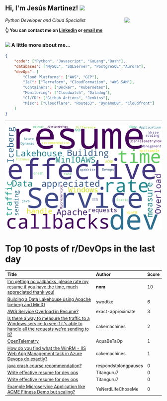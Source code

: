 <!--
**jmartinezl/jmartinezl** is a ✨ _special_ ✨ repository because its `README.md` (this file) appears on your GitHub profile.

Here are some ideas to get you started:

- 🔭 I’m currently working on ...
- 🌱 I’m currently learning ...
- 👯 I’m looking to collaborate on ...
- 🤔 I’m looking for help with ...
- 💬 Ask me about ...
- 📫 How to reach me: ...
- 😄 Pronouns: ...
- ⚡ Fun fact: ...
-->

<h2>Hi, I'm Jesús Martinez! <img src="https://media.giphy.com/media/WUlplcMpOCEmTGBtBW/giphy.gif" width="30"> </h2>
<img align='right' src="https://media.giphy.com/media/NytMLKyiaIh6VH9SPm/giphy.gif" width="120">
<p><em>Python Developer and Cloud Specialist
</em></p>

**👆 You can contact me on [Linkedin](https://www.linkedin.com/in/jes%C3%BAs-martinez-2b7b10104/) or [email me](mailto:jesus.mtz.lorenzo@gmail.com)**

### <img src="https://media.giphy.com/media/VgCDAzcKvsR6OM0uWg/giphy.gif" width="50"> A little more about me...  

```json
{
    "code": ["Python", "Javascript", "GoLang","Bash"],
    "databases": ["MySQL", "SQLServer", "PostgreSQL","Aurora"],
    "devOps": [
        "Cloud Platforms": ["AWS", "GCP"],
        "IaC": ["Terraform", "CloudFormation", "AWS SAM"],
        "Containers": ["Docker", "Kubernetes"],
        "Monitoring": ["Cloudwatch", "Datadog"],
        "CI/CD": ["Github Actions", "Jenkins"],
        "Misc": ["Cloudflare", "Route53", "DynamoDB", "Cloudfront"]
    ]
}
```
---

![Wordcloud](./cloud.png)

# Top 10 posts of r/DevOps in the last day

| Title | Author | Score |
|:---|:---|:---|
| [I'm getting no callbacks, please rate my resume if you have the time, much appreciated thank you!](https://www.reddit.com/r/devops/comments/167o72h/im_getting_no_callbacks_please_rate_my_resume_if/) | __nom__ | 10 |
| [Building a Data Lakehouse using Apache Iceberg and MinIO](https://www.reddit.com/r/devops/comments/167lsi7/building_a_data_lakehouse_using_apache_iceberg/) | swodtke | 6 |
| [AWS Service Overload in Resume?](https://www.reddit.com/r/devops/comments/167zrvf/aws_service_overload_in_resume/) | exact-approximate | 3 |
| [Is there a way to measure the traffic to a Windows service to see if it's able to handle all the requests we're sending to it?](https://www.reddit.com/r/devops/comments/167b6kg/is_there_a_way_to_measure_the_traffic_to_a/) | cakemachines | 2 |
| [OpenTelemetry](https://www.reddit.com/r/devops/comments/1678ai9/opentelemetry/) | AquaBeTaOp | 1 |
| [How do you find what the WinRM - IIS Web App Management task in Azure Devops do exactly?](https://www.reddit.com/r/devops/comments/167b4ef/how_do_you_find_what_the_winrm_iis_web_app/) | cakemachines | 1 |
| [java crash course recommendation?](https://www.reddit.com/r/devops/comments/167jxob/java_crash_course_recommendation/) | respondstolongpauses | 0 |
| [Write effective resume for dev ops](https://www.reddit.com/r/devops/comments/167ifk3/write_effective_resume_for_dev_ops/) | Titanguru7 | 0 |
| [Write effective resume for dev ops](https://www.reddit.com/r/devops/comments/167ifjs/write_effective_resume_for_dev_ops/) | Titanguru7 | 0 |
| [Example Microservice Application like ACME Fitness Demo but scaling?](https://www.reddit.com/r/devops/comments/167igxh/example_microservice_application_like_acme/) | YeNerdLifeChoseMe | 0 |
